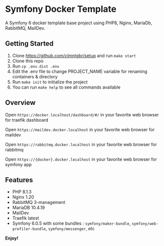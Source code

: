 # Symfony Docker Template

A Symfony 6 docker template base project using PHP8, Nginx, MariaDb, RabbitMQ, MailDev.

## Getting Started

1. Clone https://github.com/clmntgbr/setup and run `make start`
2. Clone this repo
3. Run `cp .env.dist .env`
4. Edit the .env file to change PROJECT_NAME variable for renaming containers & directory
5. Run `make init` to initialize the project
6. You can run `make help` to see all commands available

## Overview

Open `https://docker.localhost/dashboard/#/` in your favorite web browser for traefik dashboard

Open `https://maildev.docker.localhost` in your favorite web browser for maildev

Open `https://rabbitmq.docker.localhost` in your favorite web browser for rabbitmq

Open `https://{docker}.docker.localhost` in your favorite web browser for symfony app

## Features

* PHP 8.1.3
* Nginx 1.20
* RabbitMQ 3-management
* MariaDB 10.4.19
* MailDev
* Traefik latest
* Symfony 6.0.5 with some bundles : `symfony/maker-bundle`, `symfony/web-profiler-bundle`, `symfony/messenger`, etc

**Enjoy!**
